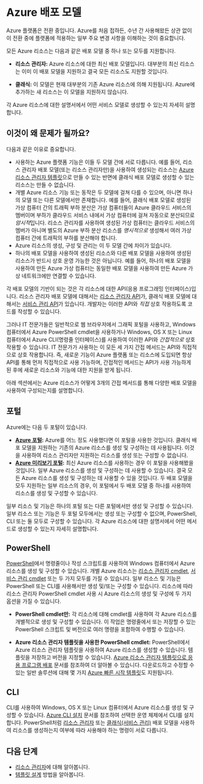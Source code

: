 <properties
   pageTitle="리소스 관리자 및 서비스 관리(클래식) 배포 모드 | Azure"
   description="리소스 관리자 및 클래식 배포 모델 간 차이점 이해"
   services="virtual-network"
   documentationCenter=""
   authors="telmosampaio"
   manager="carmonm"
   editor=""
   tags="azure-resource-manager,azure-service-management"/>

<tags
   ms.service="virtual-network"
   ms.devlang="na"
   ms.topic="article"
   ms.tgt_pltfrm="na"
   ms.workload="infrastructure-services"
   ms.date="02/11/2016"
   ms.author="telmos"/>

# Azure 배포 모델

Azure 플랫폼은 전환 중입니다. Azure를 처음 접하든, 수년 간 사용해왔든 상관 없이 이 전환 중에 플랫폼에 적용하는 일부 주요 변경 사항을 이해하는 것이 중요합니다.

모든 Azure 리소스는 다음과 같은 배포 모델 중 하나 또는 모두를 지원합니다.

- **리소스 관리자:** Azure 리소스에 대한 최신 배포 모델입니다. 대부분의 최신 리소스는 이미 이 배포 모델을 지원하고 결국 모든 리소스도 지원할 것입니다.   
 
- **클래식:** 이 모델은 현재 대부분의 기존 Azure 리소스에 의해 지원됩니다. Azure에 추가하는 새 리소스는 이 모델을 지원하지 않습니다.

각 Azure 리소스에 대한 설명서에서 어떤 서비스 모델로 생성할 수 있는지 자세히 설명합니다.

## 이것이 왜 문제가 될까요? 

다음과 같은 이유로 중요합니다.

- 사용하는 Azure 플랫폼 기능은 이들 두 모델 간에 서로 다릅니다. 예를 들어, 리소스 관리자 배포 모델(또는 리소스 관리자만)을 사용하여 생성되는 리소스는 [Azure 리소스 관리자 템플릿](resource-group-overview.md/#template-deployment)으로 만들 수 있는 반면에 클래식 배포 모델로 생성할 수 있는 리소스는 만들 수 없습니다.
- 개별 Azure 리소스 기능 또는 동작은 두 모델에 걸쳐 다를 수 있으며, 아니면 하나의 모델 또는 다른 모델에서만 존재합니다. 예를 들어, 클래식 배포 모델로 생성된 가상 컴퓨터 간의 트래픽 부하 분산은 가상 컴퓨터들이 Azure 클라우드 서비스의 멤버이며 부하가 클라우드 서비스 내에서 가상 컴퓨터에 걸쳐 자동으로 분산되므로 *암시적*입니다. 리소스 관리자를 사용하여 생성된 가상 컴퓨터는 클라우드 서비스의 멤버가 아니며 별도의 Azure 부하 분산 리소스를 *명시적으로* 생성해서 여러 가상 컴퓨터 간에 트래픽의 부하를 분산해야 합니다.  
- Azure 리소스의 생성, 구성 및 관리는 이 두 모델 간에 차이가 있습니다.
- 하나의 배포 모델을 사용하여 생성된 리소스와 다른 배포 모델을 사용하여 생성된 리소스가 반드시 상호 운영 가능한 것은 아닙니다. 예를 들어, 하나의 배포 모델을 사용하여 만든 Azure 가상 컴퓨터는 동일한 배포 모델을 사용하여 만든 Azure 가상 네트워크에만 연결할 수 있습니다.    

각 배포 모델의 기반이 되는 것은 각 리소스에 대한 API(응용 프로그래밍 인터페이스)입니다. 리소스 관리자 배포 모델에 대해서는 [리소스 관리자 API](https://msdn.microsoft.com/library/azure/dn948464.aspx)가, 클래식 배포 모델에 대해서는 [서비스 관리 API](https://msdn.microsoft.com/library/azure/ee460799.aspx)가 있습니다. 개발자는 이러한 API와 *직접* 상호 작용하도록 코드를 작성할 수 있습니다.

그러나 IT 전문가들은 일반적으로 웹 브라우저에서 그래픽 포털을 사용하고, Windows 컴퓨터에서 Azure PowerShell cmdlet을 사용하거나 Windows, OS X 또는 Linux 컴퓨터에서 Azure CLI(명령줄 인터페이스)를 사용하여 이러한 API와 *간접적으로* 상호 작용할 수 있습니다. IT 전문가가 사용하는 이 모든 세 가지 간접 메서드는 API와 직접적으로 상호 작용합니다. 즉, 새로운 기능이 Azure 플랫폼 또는 리소스에 도입되면 항상 API를 통해 먼저 직접적으로 사용 가능하며, 간접적인 메서드는 API가 사용 가능하게 된 후에 새로운 리소스와 기능에 대한 지원을 받게 됩니다.

아래 섹션에서는 Azure 리소스가 어떻게 3개의 간접 메서드를 통해 다양한 배포 모델을 사용하여 구성되는지를 설명합니다.

## 포털
Azure에는 다음 두 포털이 있습니다.

- **[Azure 포털](https://manage.windowsazure.com):** Azure를 어느 정도 사용했다면 이 포털을 사용한 것입니다. 클래식 배포 모델을 지원하는 기존의 Azure 리소스를 생성 및 구성하는 데 사용됩니다. 이것을 사용하여 리소스 관리자만 지원하는 리소스를 생성 또는 구성할 수 없습니다. 
- **[Azure 미리보기 포털](https://azure.microsoft.com/overview/preview-portal/):** 최신 Azure 리소스를 사용하는 경우 이 포털을 사용해봤을 것입니다. 일부 Azure 리소스를 생성 및 구성하는 데 사용할 수 있습니다. 결국 모든 Azure 리소스를 생성 및 구성하는 데 사용할 수 있을 것입니다. 두 배포 모델을 모두 지원하는 일부 리소스의 경우, 이 포털에서 두 배포 모델 중 하나를 사용하여 리소스를 생성 및 구성할 수 있습니다. 

일부 리소스 및 기능은 하나의 포털 또는 다른 포털에서만 생성 및 구성할 수 있습니다. 일부 리소스 또는 기능은 두 포털 모두에서는 생성 또는 구성할 수 없으며, PowerShell, CLI 또는 둘 모두로 구성할 수 있습니다. 각 Azure 리소스에 대한 설명서에서 어떤 메서드로 생성할 수 있는지 자세히 설명합니다.

## PowerShell
[PowerShell](powershell-install-configure.md)에서 명령줄이나 작성 스크립트를 사용하여 Windows 컴퓨터에서 Azure 리소스를 생성 및 구성할 수 있습니다. 개별 Azure 리소스는 [리소스 관리자 cmdlet](https://msdn.microsoft.com/library/azure/mt125356.aspx), [서비스 관리 cmdlet](https://msdn.microsoft.com/library/azure/dn708504.aspx) 또는 두 가지 모두를 가질 수 있습니다. 일부 리소스 및 기능은 PowerShell 또는 CLI를 사용해서만 생성 및/또는 구성할 수 있습니다. 리소스에 따라 리소스 관리자 PowerShell cmdlet 사용 시 Azure 리소스의 생성 및 구성에 두 가지 옵션을 가질 수 있습니다.

- **PowerShell cmdlet만:** 각 리소스에 대해 cmdlet를 사용하여 각 Azure 리소스를 개별적으로 생성 및 구성할 수 있습니다. 이 작업은 명령줄에서 또는 저장할 수 있는 PowerShell 스크립트 및 버전으로 여러 명령을 포함하여 수행할 수 있습니다.

- **Azure 리소스 관리자 템플릿을 사용한 PowerShell cmdlet:** PowerShell에서 Azure 리소스 관리자 템플릿을 사용하여 Azure 리소스를 생성할 수 있습니다. 템플릿을 저장하고 버전을 지정할 수 있습니다. [Azure 리소스 관리자 템플릿으로 응용 프로그램 배포](resource-group-template-deploy.md) 문서를 참조하여 더 알아볼 수 있습니다. 다운로드하고 수정할 수 있는 일반 솔루션에 대해 몇 가지 [Azure 빠른 시작 템플릿](https://azure.microsoft.com/documentation/templates/)도 지원됩니다.

## CLI
CLI를 사용하여 Windows, OS X 또는 Linux 컴퓨터에서 Azure 리소스를 생성 및 구성할 수 있습니다. [Azure CLI 설치](xplat-cli-install.md) 문서를 참조하여 선택한 운영 체제에서 CLI를 설치합니다. PowerShell처럼 [리소스 관리자](xplat-cli-azure-resource-manager.md) 또는 [클래식(서비스 관리)](virtual-machines/virtual-machines-command-line-tools.md) 배포 모델을 사용하여 리소스를 생성하는지 여부에 따라 사용해야 하는 명령이 서로 다릅니다.

## 다음 단계

- [리소스 관리자](resource-group-overview.md)에 대해 알아봅니다.
- [템플릿 설계](best-practices-resource-manager-design-templates.md) 방법을 알아봅니다.

<!---HONumber=AcomDC_0218_2016-->